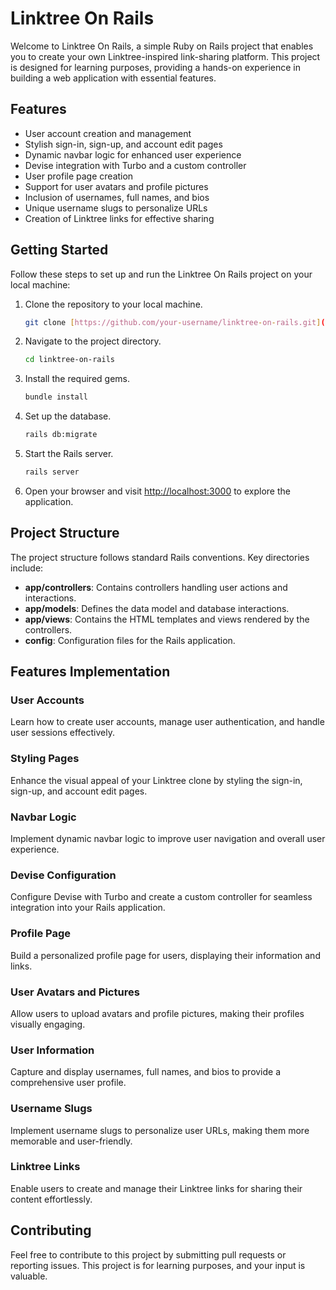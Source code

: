 # Linktree On Rails

Welcome to Linktree On Rails, a simple Ruby on Rails project that enables you to create your own Linktree-inspired link-sharing platform. This project is designed for learning purposes, providing a hands-on experience in building a web application with essential features.

## Features

- User account creation and management
- Stylish sign-in, sign-up, and account edit pages
- Dynamic navbar logic for enhanced user experience
- Devise integration with Turbo and a custom controller
- User profile page creation
- Support for user avatars and profile pictures
- Inclusion of usernames, full names, and bios
- Unique username slugs to personalize URLs
- Creation of Linktree links for effective sharing

## Getting Started

Follow these steps to set up and run the Linktree On Rails project on your local machine:

1. Clone the repository to your local machine.
   ```bash
   git clone [https://github.com/your-username/linktree-on-rails.git](https://github.com/aboodswiti/linktree.git)
   ```

2. Navigate to the project directory.
   ```bash
   cd linktree-on-rails
   ```

3. Install the required gems.
   ```bash
   bundle install
   ```

4. Set up the database.
   ```bash
   rails db:migrate
   ```

5. Start the Rails server.
   ```bash
   rails server
   ```

6. Open your browser and visit [http://localhost:3000](http://localhost:3000) to explore the application.

## Project Structure

The project structure follows standard Rails conventions. Key directories include:

- **app/controllers**: Contains controllers handling user actions and interactions.
- **app/models**: Defines the data model and database interactions.
- **app/views**: Contains the HTML templates and views rendered by the controllers.
- **config**: Configuration files for the Rails application.

## Features Implementation

### User Accounts

Learn how to create user accounts, manage user authentication, and handle user sessions effectively.

### Styling Pages

Enhance the visual appeal of your Linktree clone by styling the sign-in, sign-up, and account edit pages.

### Navbar Logic

Implement dynamic navbar logic to improve user navigation and overall user experience.

### Devise Configuration

Configure Devise with Turbo and create a custom controller for seamless integration into your Rails application.

### Profile Page

Build a personalized profile page for users, displaying their information and links.

### User Avatars and Pictures

Allow users to upload avatars and profile pictures, making their profiles visually engaging.

### User Information

Capture and display usernames, full names, and bios to provide a comprehensive user profile.

### Username Slugs

Implement username slugs to personalize user URLs, making them more memorable and user-friendly.

### Linktree Links

Enable users to create and manage their Linktree links for sharing their content effortlessly.

## Contributing

Feel free to contribute to this project by submitting pull requests or reporting issues. This project is for learning purposes, and your input is valuable.

